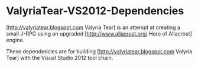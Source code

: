 ValyriaTear-VS2012-Dependencies
===============================

[http://valyriatear.blogspot.com Valyria Tear] is an attempt at creating a small J-RPG using an upgraded [http://www.allacrost.org/ Hero of Allacrost] engine.

These dependencies are for building [http://valyriatear.blogspot.com Valyria Tear] with the Visual Studio 2012 tool chain.
